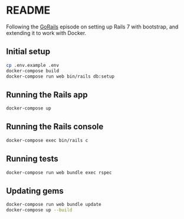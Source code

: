 # README

Following the [GoRails](https://gorails.com/episodes/bootstrap-css-bundling-rails) episode on setting up Rails 7 with bootstrap, and extending it to work with Docker.

## Initial setup

```bash
cp .env.example .env
docker-compose build
docker-compose run web bin/rails db:setup
```

## Running the Rails app

```bash
docker-compose up
```

## Running the Rails console

```bash
docker-compose exec bin/rails c
```

## Running tests

```bash
docker-compose run web bundle exec rspec
```

## Updating gems

```bash
docker-compose run web bundle update
docker-compose up --build
```
